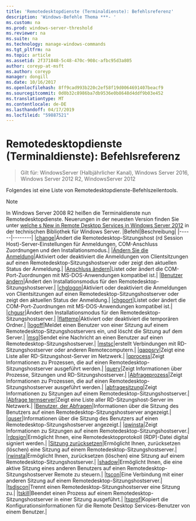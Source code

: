 ```yaml
---
title: 'Remotedesktopdienste (Terminaldienste): Befehlsreferenz'
description: 'Windows-Befehle Thema ***- '
ms.custom: na
ms.prod: windows-server-threshold
ms.reviewer: na
ms.suite: na
ms.technology: manage-windows-commands
ms.tgt_pltfrm: na
ms.topic: article
ms.assetid: 2f371848-5c48-470c-908c-afbc95d3a805
author: coreyp-at-msft
ms.author: coreyp
manager: dongill
ms.date: 10/16/2017
ms.openlocfilehash: 8ff9cad993b220c2ef58f19d0064691407beacf9
ms.sourcegitcommit: 0d0b32c8986ba7db9536e0b8648d4ddf9b03e452
ms.translationtype: MT
ms.contentlocale: de-DE
ms.lasthandoff: 04/17/2019
ms.locfileid: "59887521"
---
```

# <a name="remote-desktop-services-terminal-services-command-reference"></a>Remotedesktopdienste (Terminaldienste): Befehlsreferenz

>Gilt für: WindowsServer (Halbjährlicher Kanal), Windows Server 2016, Windows Server 2012 R2, WindowsServer 2012

Folgendes ist eine Liste von Remotedesktopdienste-Befehlszeilentools.
> [!NOTE]
> In Windows Server 2008 R2 heißen die Terminaldienste nun Remotedesktopdienste. Neuerungen in der neuesten Version finden Sie unter [welche s New in Remote Desktop Services in Windows Server 2012](https://technet.microsoft.com/library/hh831527) in der technischen Bibliothek für Windows Server.
|Befehl|Beschreibung|
|------|--------|
|[change](change.md)|Ändert die Remotedesktop-Sitzungshost (rd Session Host)-Server-Einstellungen für Anmeldungen, COM-Anschluss Zuordnungen und den Installationsmodus.|
|[Ändern Sie die Anmeldung](change-logon.md)|Aktiviert oder deaktiviert die Anmeldungen von Clientsitzungen auf einen Remotedesktop-Sitzungshostserver oder zeigt den aktuellen Status der Anmeldung.|
|[Anschluss ändern](change-port.md)|Listet oder ändert die COM-Port-Zuordnungen mit MS-DOS-Anwendungen kompatibel ist.|
|[Benutzer ändern](change-user.md)|Ändert den Installationsmodus für den Remotedesktop-Sitzungshostserver.|
|[chglogon](chglogon.md)|Aktiviert oder deaktiviert die Anmeldungen von Clientsitzungen auf einen Remotedesktop-Sitzungshostserver oder zeigt den aktuellen Status der Anmeldung.|
|[chgport](chgport.md)|Listet oder ändert die COM-Port-Zuordnungen mit MS-DOS-Anwendungen kompatibel ist.|
|[chgusr](chgusr.md)|Ändert den Installationsmodus für den Remotedesktop-Sitzungshostserver.|
|[flattemp](flattemp.md)|Aktiviert oder deaktiviert die temporären Ordner.|
|[logoff](logoff.md)|Meldet einen Benutzer von einer Sitzung auf einem Remotedesktop-Sitzungshostservers ein, und löscht die Sitzung auf dem Server.|
|[msg](msg.md)|Sendet eine Nachricht an einen Benutzer auf einen Remotedesktop-Sitzungshostserver.|
|[mstsc](mstsc.md)|erstellt Verbindungen mit RD-Sitzungshostserver oder anderen Remotecomputern.|
|[qappsrv](qappsrv.md)|Zeigt eine Liste aller RD-Sitzungshost-Server im Netzwerk.|
|[qprocess](qprocess.md)|Zeigt Informationen zu Prozessen, die auf einen Remotedesktop-Sitzungshostserver ausgeführt werden.|
|[query](query.md)|Zeigt Informationen über Prozesse, Sitzungen und RD-Sitzungshostserver.|
|[Abfrageprozess](query-process.md)|Zeigt Informationen zu Prozessen, die auf einen Remotedesktop-Sitzungshostserver ausgeführt werden.|
|[abfragesitzung](query-session.md)|Zeigt Informationen zu Sitzungen auf einem Remotedesktop-Sitzungshostserver.|
|[Abfrage termserver](query-termserver.md)|Zeigt eine Liste aller RD-Sitzungshost-Server im Netzwerk.|
|[Benutzer, der Abfragen](query-user.md)|Informationen über die Sitzung des Benutzers auf einen Remotedesktop-Sitzungshostserver angezeigt.|
|[quser](quser.md)|Informationen über die Sitzung des Benutzers auf einen Remotedesktop-Sitzungshostserver angezeigt.|
|[qwinsta](qwinsta.md)|Zeigt Informationen zu Sitzungen auf einem Remotedesktop-Sitzungshostserver.|
|[rdpsign](rdpsign.md)|Ermöglicht Ihnen, eine Remotedesktopprotokoll (RDP)-Datei digital signiert werden.|
|[Sitzung zurücksetzen](reset-session.md)|Ermöglicht Ihnen, zurücksetzen (löschen) eine Sitzung auf einem Remotedesktop-Sitzungshostserver.|
|[rwinsta](rwinsta.md)|Ermöglicht Ihnen, zurücksetzen (löschen) eine Sitzung auf einem Remotedesktop-Sitzungshostserver.|
|[shadow](shadow.md)|Ermöglicht Ihnen, die eine aktive Sitzung eines anderen Benutzers auf einen Remotedesktop-Sitzungshostserver Remote zu steuern.|
|[tscon](tscon.md)|Eine Verbindung mit einer anderen Sitzung auf einem Remotedesktop-Sitzungshostserver.|
|[tsdiscon](tsdiscon.md)|Trennt einen Remotedesktop-Sitzungshostserver eine Sitzung zu.|
|[tskill](tskill.md)|Beendet einen Prozess auf einem Remotedesktop-Sitzungshostserver in einer Sitzung ausgeführt.|
|[tsprof](tsprof.md)|Kopiert die Konfigurationsinformationen für die Remote Desktop Services-Benutzer von einem Benutzer.|
